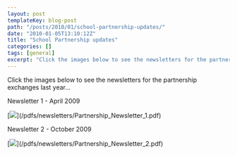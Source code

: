 ```yaml
---
layout: post
templateKey: blog-post
path: "/posts/2010/01/school-partnership-updates/"
date: "2010-01-05T13:10:12Z"
title: "School Partnership updates"
categories: []
tags: [general]
excerpt: "Click the images below to see the newsletters for the partnership exchanges last year...Newsletter ..."
---
```


Click the images below to see the newsletters for the partnership exchanges last year...

Newsletter 1 - April 2009

[![](https://www.landirani.org/image_library/news/full_size/4b4361606621dnewsletter_1.pdf_(page_1_of_6).jpg)](/pdfs/newsletters/Partnership_Newsletter_1.pdf)

Newsletter 2 - October 2009

[![](https://www.landirani.org/image_library/news/full_size/4b435efad737fnewsletter_2.pdf_(page_1_of_7).jpg)](/pdfs/newsletters/Partnership_Newsletter_2.pdf)